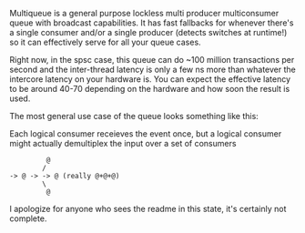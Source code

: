 Multiqueue is a general purpose lockless multi producer multiconsumer queue with broadcast capabilities.
It has fast fallbacks for whenever there's a single consumer and/or a single producer (detects switches at runtime!) so it can effectively serve for all your queue cases.

Right now, in the spsc case, this queue can do ~100 million transactions per second and the inter-thread latency is only a few ns more than whatever the intercore latency on your hardware is.
You can expect the effective latency to be around 40-70 depending on the hardware and how soon the result is used.

The most general use case of the queue looks something like this:

Each logical consumer receieves the event once, but a logical consumer might actually demultiplex the input over a set of consumers       
```
         @
        /
-> @ -> -> @ (really @+@+@)
        \
         @

```

I apologize for anyone who sees the readme in this state, it's certainly not complete.